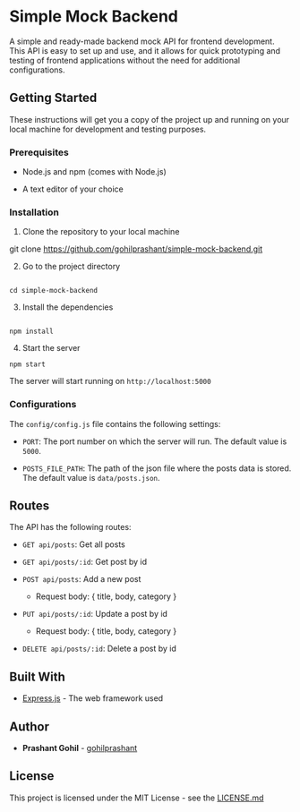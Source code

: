 # Simple Mock Backend

A simple and ready-made backend mock API for frontend development. This API is easy to set up and use, and it allows for quick prototyping and testing of frontend applications without the need for additional configurations.

## Getting Started

These instructions will get you a copy of the project up and running on your local machine for development and testing purposes.

### Prerequisites

- Node.js and npm (comes with Node.js)

- A text editor of your choice

### Installation

1. Clone the repository to your local machine

git clone https://github.com/gohilprashant/simple-mock-backend.git

2. Go to the project directory

```

cd simple-mock-backend

```

3. Install the dependencies

```

npm install

```

4. Start the server

```
npm start
```

The server will start running on `http://localhost:5000`

### Configurations

The `config/config.js` file contains the following settings:

- `PORT`: The port number on which the server will run. The default value is `5000`.

- `POSTS_FILE_PATH`: The path of the json file where the posts data is stored. The default value is `data/posts.json`.

## Routes

The API has the following routes:

- `GET api/posts`: Get all posts

- `GET api/posts/:id`: Get post by id

- `POST api/posts`: Add a new post

  - Request body: { title, body, category }

- `PUT api/posts/:id`: Update a post by id

  - Request body: { title, body, category }

- `DELETE api/posts/:id`: Delete a post by id

## Built With

- [Express.js](https://expressjs.com/) - The web framework used

## Author

- **Prashant Gohil** - [gohilprashant](https://github.com/gohilprashant)

## License

This project is licensed under the MIT License - see the [LICENSE.md](LICENSE.md)
